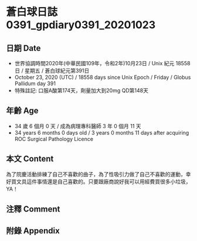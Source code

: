 [_metadata_:encoding]: - "utf-8"
[_metadata_:language]: - "zh-Hant-TW"
[_metadata_:fileformat]: - "markdown"
[_metadata_:MIME_type]: - "text/plain"
[_metadata_:markdown_version]: - "commonmark version 0.29"
[_metadata_:markdown_spec]: - "https://spec.commonmark.org/0.29/"

# 蒼白球日誌0391_gpdiary0391_20201023 #

## 日期 Date ##

* 世界協調時間2020年(中華民國109年，令和2年)10月23日 / Unix 紀元 18558 日 / 星期五 / 蒼白球紀元第391日
* October 23, 2020 (UTC) / 18558 days since Unix Epoch / Friday / Globus Pallidum day 391
* 特殊註記: 口服A酸第174天，劑量加大到20mg QD第148天

## 年齡 Age ##

* 34 歲 6 個月 0 天 / 成為病理專科醫師 3 年 0 個月 11 天
* 34 years 6 months 0 days old / 3 years 0 months 11 days after acquiring ROC Surgical Pathology Licence

## 本文 Content ##

為了院慶活動排練了自己不喜歡的曲子，為了性吸引力做了自己不喜歡的運動，幸好買文具這件事情還是自己喜歡的。只要跟廠商說好我可以用經費買很多小垃圾，YA！

## 注釋 Comment ##


## 附錄 Appendix ##

